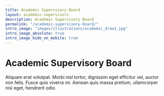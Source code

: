 ```yaml
---
title: Academic Supervisory Board
layout: academic-supervisors
description: Academic Supervisory Board
permalink: "/academic-supervisory-board/"
intro_image: "images/illustrations/academic_draw1.jpg"
intro_image_absolute: true
intro_image_hide_on_mobile: true
---
```


# Academic Supervisory Board

Aliquam erat volutpat. Morbi nisl tortor, dignissim eget efficitur vel, auctor non felis. Fusce quis viverra mi. Aenean quis massa pretium, ullamcorper nisi eget, hendrerit odio.
